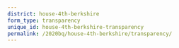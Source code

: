 ```yaml
---
district: house-4th-berkshire
form_type: transparency
unique_id: house-4th-berkshire-transparency
permalink: /2020bq/house-4th-berkshire/transparency/
---
```

